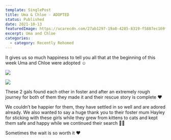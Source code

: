 ```yaml
---
template: SinglePost
title: Uma & Chloe - ADOPTED
status: Published
date: 2021-10-13
featuredImage: https://ucarecdn.com/27ab1297-19a0-4285-8319-f5887ec169f0/-/crop/280x206/0,146/-/preview/
excerpt: Uma and Chloe
categories:
  - category: Recently Rehomed
---
```

It gives us so much happiness to tell you all that at the beginning of this week Uma and Chloe were adopted ☺

![](https://ucarecdn.com/e13c5a04-ef3e-4836-800a-5536d3d7a3dd/)

![](https://ucarecdn.com/ac588a0d-f673-4abe-b9ae-8ab789342d44/)


These 2 gals found each other in foster and after an extremely rough journey for both of them they made it and their rescue story is complete ❤️


We couldn’t be happier for them, they have settled in so well and are adored already. We also wanted to say a huge thank you to their foster mum Hayley for sticking with these girls while they grew from kittens to cats and kept them safe and happy while we continued their search 🙏🏻


Sometimes the wait is so worth it ❤️